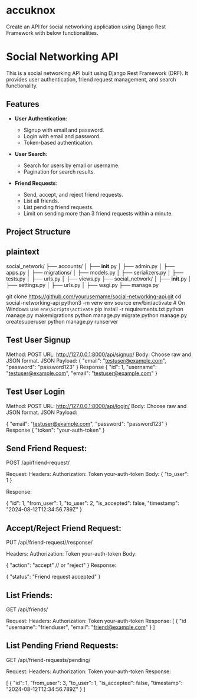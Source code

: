 # accuknox
 Create an API for social networking application using Django Rest Framework with below functionalities.
# Social Networking API

This is a social networking API built using Django Rest Framework (DRF). It provides user authentication, friend request management, and search functionality.

## Features

- **User Authentication**: 
  - Signup with email and password.
  - Login with email and password.
  - Token-based authentication.

- **User Search**:
  - Search for users by email or username.
  - Pagination for search results.

- **Friend Requests**:
  - Send, accept, and reject friend requests.
  - List all friends.
  - List pending friend requests.
  - Limit on sending more than 3 friend requests within a minute.

## Project Structure

## plaintext
social_network/
    ├── accounts/
    │   ├── __init__.py
    │   ├── admin.py
    │   ├── apps.py
    │   ├── migrations/
    │   ├── models.py
    │   ├── serializers.py
    │   ├── tests.py
    │   ├── urls.py
    │   ├── views.py
    ├── social_network/
    │   ├── __init__.py
    │   ├── settings.py
    │   ├── urls.py
    │   ├── wsgi.py
    ├── manage.py


git clone https://github.com/yourusername/social-networking-api.git
cd social-networking-api
python3 -m venv env
source env/bin/activate  # On Windows use `env\Scripts\activate`
pip install -r requirements.txt
python manage.py makemigrations
python manage.py migrate
python manage.py createsuperuser
python manage.py runserver


## Test User Signup

Method: POST
URL: http://127.0.0.1:8000/api/signup/
Body: Choose raw and JSON format.
JSON Payload:
{
  "email": "testuser@example.com",
  "password": "password123"
}
Response
{
  "id": 1,
  "username": "testuser@example.com",
  "email": "testuser@example.com"
}


## Test User Login

Method: POST
URL: http://127.0.0.1:8000/api/login/
Body: Choose raw and JSON format.
JSON Payload:

{
  "email": "testuser@example.com",
  "password": "password123"
}
Response 
{
  "token": "your-auth-token"
}

## Send Friend Request: 
POST /api/friend-request/

Request:
Headers: Authorization: Token your-auth-token
Body:
{
  "to_user": 1
}

Response:

{
  "id": 1,
  "from_user": 1,
  "to_user": 2,
  "is_accepted": false,
  "timestamp": "2024-08-12T12:34:56.789Z"
}

## Accept/Reject Friend Request:
PUT /api/friend-request/<id>/response/


Headers: Authorization: Token your-auth-token
Body:

{
  "action": "accept"  // or "reject"
}
Response:

{
  "status": "Friend request accepted"
}
## List Friends:
GET /api/friends/

Request:
Headers: Authorization: Token your-auth-token
Response:
[
{
"id
    "username": "frienduser",
    "email": "friend@example.com"
  }
]

## List Pending Friend Requests: 
GET /api/friend-requests/pending/

Request:
Headers: Authorization: Token your-auth-token
Response:

[
  {
    "id": 1,
    "from_user": 3,
    "to_user": 1,
    "is_accepted": false,
    "timestamp": "2024-08-12T12:34:56.789Z"
  }
]
